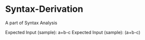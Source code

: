 # Syntax-Derivation
A part of Syntax Analysis


Expected Input (sample): a+b-c
Expected Input (sample): (a+b-c)
